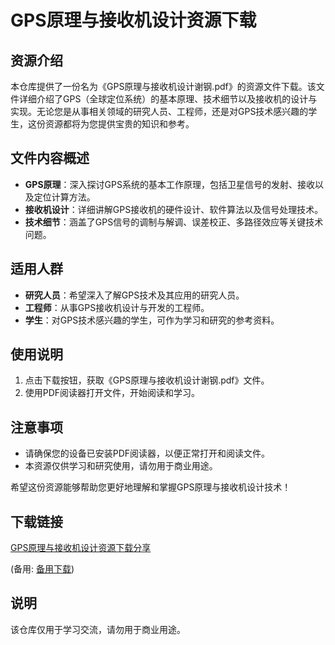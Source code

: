 # GPS原理与接收机设计资源下载

## 资源介绍

本仓库提供了一份名为《GPS原理与接收机设计谢钢.pdf》的资源文件下载。该文件详细介绍了GPS（全球定位系统）的基本原理、技术细节以及接收机的设计与实现。无论您是从事相关领域的研究人员、工程师，还是对GPS技术感兴趣的学生，这份资源都将为您提供宝贵的知识和参考。

## 文件内容概述

- **GPS原理**：深入探讨GPS系统的基本工作原理，包括卫星信号的发射、接收以及定位计算方法。
- **接收机设计**：详细讲解GPS接收机的硬件设计、软件算法以及信号处理技术。
- **技术细节**：涵盖了GPS信号的调制与解调、误差校正、多路径效应等关键技术问题。

## 适用人群

- **研究人员**：希望深入了解GPS技术及其应用的研究人员。
- **工程师**：从事GPS接收机设计与开发的工程师。
- **学生**：对GPS技术感兴趣的学生，可作为学习和研究的参考资料。

## 使用说明

1. 点击下载按钮，获取《GPS原理与接收机设计谢钢.pdf》文件。
2. 使用PDF阅读器打开文件，开始阅读和学习。

## 注意事项

- 请确保您的设备已安装PDF阅读器，以便正常打开和阅读文件。
- 本资源仅供学习和研究使用，请勿用于商业用途。

希望这份资源能够帮助您更好地理解和掌握GPS原理与接收机设计技术！

## 下载链接
[GPS原理与接收机设计资源下载分享](https://pan.quark.cn/s/2d4b6ff51adc) 

(备用: [备用下载](https://pan.baidu.com/s/1gBHIQExVxJetrfkhi9Y5tg?pwd=1234))

## 说明

该仓库仅用于学习交流，请勿用于商业用途。
